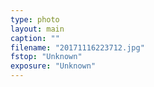 ```yaml
---
type: photo
layout: main
caption: ""
filename: "20171116223712.jpg"
fstop: "Unknown"
exposure: "Unknown"
---
```

